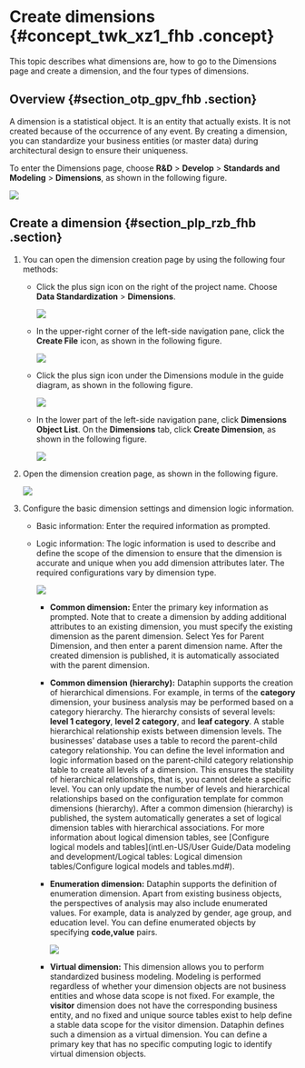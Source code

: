 # Create dimensions {#concept_twk_xz1_fhb .concept}

This topic describes what dimensions are, how to go to the Dimensions page and create a dimension, and the four types of dimensions.

## Overview {#section_otp_gpv_fhb .section}

A dimension is a statistical object. It is an entity that actually exists. It is not created because of the occurrence of any event. By creating a dimension, you can standardize your business entities \(or master data\) during architectural design to ensure their uniqueness.

To enter the Dimensions page, choose **R&D** \> **Develop** \> **Standards and Modeling** \> **Dimensions**, as shown in the following figure.

![](http://static-aliyun-doc.oss-cn-hangzhou.aliyuncs.com/assets/img/149551/156593819141571_en-US.png)

## Create a dimension {#section_plp_rzb_fhb .section}

1.  You can open the dimension creation page by using the following four methods:
    -   Click the plus sign icon on the right of the project name. Choose **Data Standardization** \> **Dimensions**.

        ![](http://static-aliyun-doc.oss-cn-hangzhou.aliyuncs.com/assets/img/149551/156593819141513_en-US.png)

    -   In the upper-right corner of the left-side navigation pane, click the **Create File** icon, as shown in the following figure.

        ![](http://static-aliyun-doc.oss-cn-hangzhou.aliyuncs.com/assets/img/149551/156593819241884_en-US.png)

    -   Click the plus sign icon under the Dimensions module in the guide diagram, as shown in the following figure.

        ![](http://static-aliyun-doc.oss-cn-hangzhou.aliyuncs.com/assets/img/149551/156593819241885_en-US.png)

    -   In the lower part of the left-side navigation pane, click **Dimensions Object List**. On the **Dimensions** tab, click **Create Dimension**, as shown in the following figure.

        ![](http://static-aliyun-doc.oss-cn-hangzhou.aliyuncs.com/assets/img/149551/156593819241516_en-US.png)

2.  Open the dimension creation page, as shown in the following figure.

    ![](http://static-aliyun-doc.oss-cn-hangzhou.aliyuncs.com/assets/img/149551/156593819241518_en-US.png)

3.  Configure the basic dimension settings and dimension logic information.
    -   Basic information: Enter the required information as prompted.
    -   Logic information: The logic information is used to describe and define the scope of the dimension to ensure that the dimension is accurate and unique when you add dimension attributes later. The required configurations vary by dimension type.

        ![](http://static-aliyun-doc.oss-cn-hangzhou.aliyuncs.com/assets/img/149551/156593819341522_en-US.png)

        -   **Common dimension:** Enter the primary key information as prompted. Note that to create a dimension by adding additional attributes to an existing dimension, you must specify the existing dimension as the parent dimension. Select Yes for Parent Dimension, and then enter a parent dimension name. After the created dimension is published, it is automatically associated with the parent dimension.
        -   **Common dimension \(hierarchy\):** Dataphin supports the creation of hierarchical dimensions. For example, in terms of the **category** dimension, your business analysis may be performed based on a category hierarchy. The hierarchy consists of several levels: **level 1 category**, **level 2 category**, and **leaf category**. A stable hierarchical relationship exists between dimension levels. The businesses' database uses a table to record the parent-child category relationship. You can define the level information and logic information based on the parent-child category relationship table to create all levels of a dimension. This ensures the stability of hierarchical relationships, that is, you cannot delete a specific level. You can only update the number of levels and hierarchical relationships based on the configuration template for common dimensions \(hierarchy\). After a common dimension \(hierarchy\) is published, the system automatically generates a set of logical dimension tables with hierarchical associations. For more information about logical dimension tables, see [Configure logical models and tables](intl.en-US/User Guide/Data modeling and development/Logical tables: Logical dimension tables/Configure logical models and tables.md#).
        -   **Enumeration dimension:** Dataphin supports the definition of enumeration dimension. Apart from existing business objects, the perspectives of analysis may also include enumerated values. For example, data is analyzed by gender, age group, and education level. You can define enumerated objects by specifying **code,value** pairs.

            ![](http://static-aliyun-doc.oss-cn-hangzhou.aliyuncs.com/assets/img/149551/156593819341541_en-US.png)

        -   **Virtual dimension:** This dimension allows you to perform standardized business modeling. Modeling is performed regardless of whether your dimension objects are not business entities and whose data scope is not fixed. For example, the **visitor** dimension does not have the corresponding business entity, and no fixed and unique source tables exist to help define a stable data scope for the visitor dimension. Dataphin defines such a dimension as a virtual dimension. You can define a primary key that has no specific computing logic to identify virtual dimension objects.

